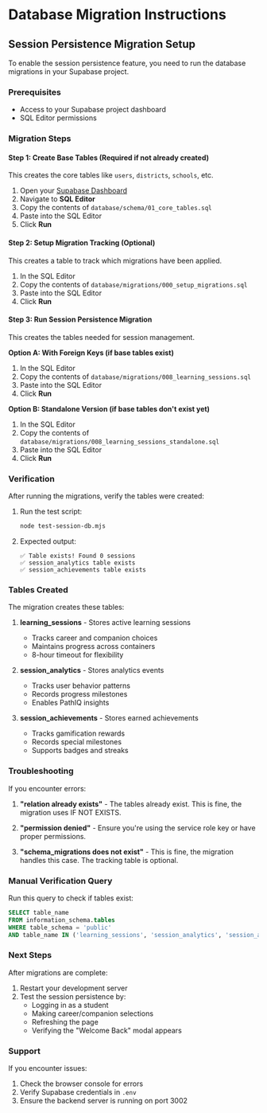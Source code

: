 # Database Migration Instructions

## Session Persistence Migration Setup

To enable the session persistence feature, you need to run the database migrations in your Supabase project.

### Prerequisites
- Access to your Supabase project dashboard
- SQL Editor permissions

### Migration Steps

#### Step 1: Create Base Tables (Required if not already created)
This creates the core tables like `users`, `districts`, `schools`, etc.

1. Open your [Supabase Dashboard](https://supabase.com/dashboard)
2. Navigate to **SQL Editor**
3. Copy the contents of `database/schema/01_core_tables.sql`
4. Paste into the SQL Editor
5. Click **Run**

#### Step 2: Setup Migration Tracking (Optional)
This creates a table to track which migrations have been applied.

1. In the SQL Editor
2. Copy the contents of `database/migrations/000_setup_migrations.sql`
3. Paste into the SQL Editor
4. Click **Run**

#### Step 3: Run Session Persistence Migration
This creates the tables needed for session management.

**Option A: With Foreign Keys (if base tables exist)**
1. In the SQL Editor
2. Copy the contents of `database/migrations/008_learning_sessions.sql`
3. Paste into the SQL Editor
4. Click **Run**

**Option B: Standalone Version (if base tables don't exist yet)**
1. In the SQL Editor
2. Copy the contents of `database/migrations/008_learning_sessions_standalone.sql`
3. Paste into the SQL Editor
4. Click **Run**

### Verification

After running the migrations, verify the tables were created:

1. Run the test script:
   ```bash
   node test-session-db.mjs
   ```

2. Expected output:
   ```
   ✅ Table exists! Found 0 sessions
   ✅ session_analytics table exists
   ✅ session_achievements table exists
   ```

### Tables Created

The migration creates these tables:

1. **learning_sessions** - Stores active learning sessions
   - Tracks career and companion choices
   - Maintains progress across containers
   - 8-hour timeout for flexibility

2. **session_analytics** - Stores analytics events
   - Tracks user behavior patterns
   - Records progress milestones
   - Enables PathIQ insights

3. **session_achievements** - Stores earned achievements
   - Tracks gamification rewards
   - Records special milestones
   - Supports badges and streaks

### Troubleshooting

If you encounter errors:

1. **"relation already exists"** - The tables already exist. This is fine, the migration uses IF NOT EXISTS.

2. **"permission denied"** - Ensure you're using the service role key or have proper permissions.

3. **"schema_migrations does not exist"** - This is fine, the migration handles this case. The tracking table is optional.

### Manual Verification Query

Run this query to check if tables exist:

```sql
SELECT table_name
FROM information_schema.tables
WHERE table_schema = 'public'
AND table_name IN ('learning_sessions', 'session_analytics', 'session_achievements');
```

### Next Steps

After migrations are complete:

1. Restart your development server
2. Test the session persistence by:
   - Logging in as a student
   - Making career/companion selections
   - Refreshing the page
   - Verifying the "Welcome Back" modal appears

### Support

If you encounter issues:
1. Check the browser console for errors
2. Verify Supabase credentials in `.env`
3. Ensure the backend server is running on port 3002